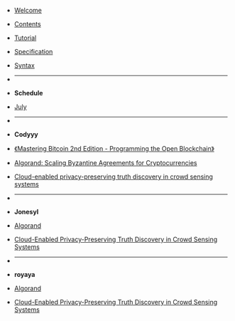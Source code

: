 - [Welcome](/README.md)
- [Contents](/SUMMARY.md)
- [Tutorial](/Tutorial.md)
- [Specification](/Specification.md)
- [Syntax](/Syntax.md)

- <hr>
- **Schedule**
- [July](schedule/July.md)

- <hr>
- **Codyyy**
- [《Mastering Bitcoin 2nd Edition - Programming the Open Blockchain》](/cody/Mastering-Bitcoin-2nd-Edition-Programming-the-Open-Blockchain.md)
- [Algorand: Scaling Byzantine Agreements for Cryptocurrencies](/cody/Algorand-Scaling-Byzantine-Agreements-for-Cryptocurrencies.md)
- [Cloud-enabled privacy-preserving truth discovery in crowd sensing systems](/cody/Cloud-enabled-privacy-preserving-truth-discovery-in-crowd-sensing-systems.md)


- <hr>

- **Jonesyl**

- [Algorand](/jonesyl/Algorand.md)

- [Cloud-Enabled Privacy-Preserving Truth Discovery in Crowd Sensing Systems](/jonesyl/PPTD.md)

  



- <hr>
- **royaya**

- [Algorand](/royaya/Algorand.md)

- [Cloud-Enabled Privacy-Preserving Truth Discovery in Crowd Sensing Systems](/royaya/Cloud-Enabled-Privacy-Preserving-Truth-Discovery-in-Crowd-Sensing-Systems.md)

